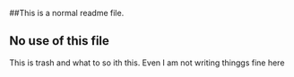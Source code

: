 ##This is a normal readme file. 

## No use of this file

This is trash and what to so ith this. Even I am not writing thinggs fine here
